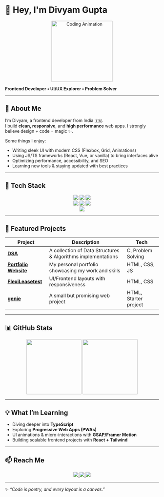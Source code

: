 # 👋 Hey, I'm Divyam Gupta

<p align="center">
  <img src="https://i.postimg.cc/bwwKNr6D/143c003f-635f-4ec7-893f-a342e2ad8533-removalai-preview.png" width="200" alt="Coding Animation">
</p>

**Frontend Developer • UI/UX Explorer • Problem Solver**

---

## 🔭 About Me

I’m Divyam, a frontend developer from India 🇮🇳.  
I build **clean, responsive**, and **high performance** web apps. I strongly believe design + code = magic ✨.  
  
Some things I enjoy:  
- Writing sleek UI with modern CSS (Flexbox, Grid, Animations)  
- Using JS/TS frameworks (React, Vue, or vanilla) to bring interfaces alive  
- Optimizing performance, accessibility, and SEO  
- Learning new tools & staying updated with best practices  

---

## 🧰 Tech Stack

<p align="center">
  <img src="https://img.shields.io/badge/HTML5-E34F26?style=for-the-badge&logo=html5&logoColor=white"/>  
  <img src="https://img.shields.io/badge/CSS3-1572B6?style=for-the-badge&logo=css3&logoColor=white"/>  
  <img src="https://img.shields.io/badge/JavaScript-F7DF1E?style=for-the-badge&logo=javascript&logoColor=black"/>   
  <br>
  <img src="https://img.shields.io/badge/React-20232A?style=for-the-badge&logo=react&logoColor=61DAFB"/>  
  <img src="https://img.shields.io/badge/Tailwind_CSS-38B2AC?style=for-the-badge&logo=tailwind-css&logoColor=white"/>   
  <img src="https://img.shields.io/badge/Vite-646CFF?style=for-the-badge&logo=vite&logoColor=white"/>  
  <br>
  <img src="https://img.shields.io/badge/Figma-F24E1E?style=for-the-badge&logo=figma&logoColor=white"/>  
</p>

---

## 🚀 Featured Projects

| Project | Description | Tech |
|--------|-------------|------|
| [**DSA**](https://github.com/Divyam-Gupta2006/DSA) | A collection of Data Structures & Algorithms implementations | C, Problem Solving |
| [**Portfolio Website**](https://github.com/Divyam-Gupta2006/Divyam-Gupta2006.github.io) | My personal portfolio showcasing my work and skills | HTML, CSS, JS |
| [**FlexiLeasetest**](https://github.com/Divyam-Gupta2006/FlexiLeasetest) | UI/Frontend layouts with responsiveness | HTML, CSS |
| [**genie**](https://github.com/Divyam-Gupta2006/genie) | A small but promising web project | HTML, Starter project |

---

## 📊 GitHub Stats

<p align="center">
  <img src="https://github-readme-stats.vercel.app/api?username=Divyam-Gupta2006&show_icons=true&theme=radical" height="180">
  <img src="https://github-readme-stats.vercel.app/api/top-langs/?username=Divyam-Gupta2006&layout=compact&theme=radical" height="180">
</p>

---

## 💡 What I’m Learning

- Diving deeper into **TypeScript**  
- Exploring **Progressive Web Apps (PWAs)**  
- UI animations & micro-interactions with **GSAP/Framer Motion**  
- Building scalable frontend projects with **React + Tailwind**  

---

## 📫 Reach Me  

<p align="center">
  <a href="mailto:divyamgupta.work@gmail.com">
    <img src="https://img.shields.io/badge/Email-D14836?style=flat-square&logo=gmail&logoColor=white"/>
  </a>
  <a href="https://www.linkedin.com/in/divyam-gupta-862542324/">
    <img src="https://img.shields.io/badge/LinkedIn-0A66C2?style=flat-square&logo=linkedin&logoColor=white"/>
  </a>
  <a href="https://divyam-gupta2006.github.io/">
    <img src="https://img.shields.io/badge/Portfolio-FF5722?style=flat-square&logo=firefox&logoColor=white"/>
  </a>
</p>

---

✨ *“Code is poetry, and every layout is a canvas.”*  

